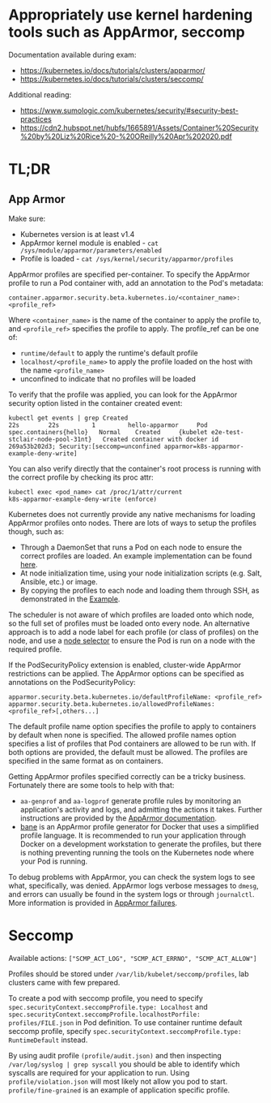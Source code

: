 # Appropriately use kernel hardening tools such as AppArmor, seccomp
Documentation available during exam:
* https://kubernetes.io/docs/tutorials/clusters/apparmor/
* https://kubernetes.io/docs/tutorials/clusters/seccomp/

Additional reading:
* https://www.sumologic.com/kubernetes/security/#security-best-practices
* https://cdn2.hubspot.net/hubfs/1665891/Assets/Container%20Security%20by%20Liz%20Rice%20-%20OReilly%20Apr%202020.pdf

# TL;DR

## App Armor
Make sure:

* Kubernetes version is at least v1.4
* AppArmor kernel module is enabled - `cat /sys/module/apparmor/parameters/enabled`
* Profile is loaded - `cat /sys/kernel/security/apparmor/profiles`

AppArmor profiles are specified per-container. To specify the AppArmor profile to run a Pod container with, add an annotation to the Pod's metadata:

```container.apparmor.security.beta.kubernetes.io/<container_name>: <profile_ref>```

Where `<container_name>` is the name of the container to apply the profile to, and `<profile_ref>` specifies the profile to apply. The profile_ref can be one of:
* `runtime/default` to apply the runtime's default profile
* `localhost/<profile_name>` to apply the profile loaded on the host with the name `<profile_name>`
* unconfined to indicate that no profiles will be loaded

To verify that the profile was applied, you can look for the AppArmor security option listed in the container created event:

```
kubectl get events | grep Created
22s        22s         1         hello-apparmor     Pod       spec.containers{hello}   Normal    Created     {kubelet e2e-test-stclair-node-pool-31nt}   Created container with docker id 269a53b202d3; Security:[seccomp=unconfined apparmor=k8s-apparmor-example-deny-write]
```

You can also verify directly that the container's root process is running with the correct profile by checking its proc attr:

```
kubectl exec <pod_name> cat /proc/1/attr/current
k8s-apparmor-example-deny-write (enforce)
```

Kubernetes does not currently provide any native mechanisms for loading AppArmor profiles onto nodes. There are lots of ways to setup the profiles though, such as:
* Through a DaemonSet that runs a Pod on each node to ensure the correct profiles are loaded. An example implementation can be found [here](https://git.k8s.io/kubernetes/test/images/apparmor-loader).
* At node initialization time, using your node initialization scripts (e.g. Salt, Ansible, etc.) or image.
* By copying the profiles to each node and loading them through SSH, as demonstrated in the [Example](https://kubernetes.io/docs/tutorials/clusters/apparmor/#example).

The scheduler is not aware of which profiles are loaded onto which node, so the full set of profiles must be loaded onto every node. An alternative approach is to add a node label for each profile (or class of profiles) on the node, and use a [node selector](https://kubernetes.io/docs/concepts/scheduling-eviction/assign-pod-node/) to ensure the Pod is run on a node with the required profile.

If the PodSecurityPolicy extension is enabled, cluster-wide AppArmor restrictions can be applied. The AppArmor options can be specified as annotations on the PodSecurityPolicy:

```
apparmor.security.beta.kubernetes.io/defaultProfileName: <profile_ref>
apparmor.security.beta.kubernetes.io/allowedProfileNames: <profile_ref>[,others...]
```

The default profile name option specifies the profile to apply to containers by default when none is specified. The allowed profile names option specifies a list of profiles that Pod containers are allowed to be run with. If both options are provided, the default must be allowed. The profiles are specified in the same format as on containers.

Getting AppArmor profiles specified correctly can be a tricky business. Fortunately there are some tools to help with that:
* `aa-genprof` and `aa-logprof` generate profile rules by monitoring an application's activity and logs, and admitting the actions it takes. Further instructions are provided by the [AppArmor documentation](https://gitlab.com/apparmor/apparmor/wikis/Profiling_with_tools).
* [bane](https://github.com/jfrazelle/bane) is an AppArmor profile generator for Docker that uses a simplified profile language.
It is recommended to run your application through Docker on a development workstation to generate the profiles, but there is nothing preventing running the tools on the Kubernetes node where your Pod is running.

To debug problems with AppArmor, you can check the system logs to see what, specifically, was denied. AppArmor logs verbose messages to `dmesg`, and errors can usually be found in the system logs or through `journalctl`. More information is provided in [AppArmor failures](https://gitlab.com/apparmor/apparmor/wikis/AppArmor_Failures).

# Seccomp

Available actions: `["SCMP_ACT_LOG", "SCMP_ACT_ERRNO", "SCMP_ACT_ALLOW"]`

Profiles should be stored under `/var/lib/kubelet/seccomp/profiles`, lab clusters came with few prepared.

To create a pod with seccomp profile, you need to specify `spec.securityContext.seccompProfile.type: Localhost` and `spec.securityContext.seccompProfile.localhostPorfile: profiles/FILE.json` in Pod definition. To use container runtime default seccomp profile, specify `spec.securityContext.seccompProfile.type: RuntimeDefault` instead.

By using audit profile `(profile/audit.json)` and then inspecting `/var/log/syslog | grep syscall` you should be able to identify which syscalls are required for your application to run. Using `profile/violation.json` will most likely not allow you pod to start. `profile/fine-grained` is an example of application specific profile.
